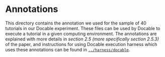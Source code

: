 # Annotations

This directory contains the annotation we used for the sample of 40 tutorials in our Docable experiment. These files can be used by Docable to execute a tutorial in a given computing environment. The annotations are explained with more details in _section 2.5 (more specifically section 2.5.3)_ of the paper, and instructions for using Docable execution harness which uses these annotations can be found in [`../harness/docable`](../harness/docable).
